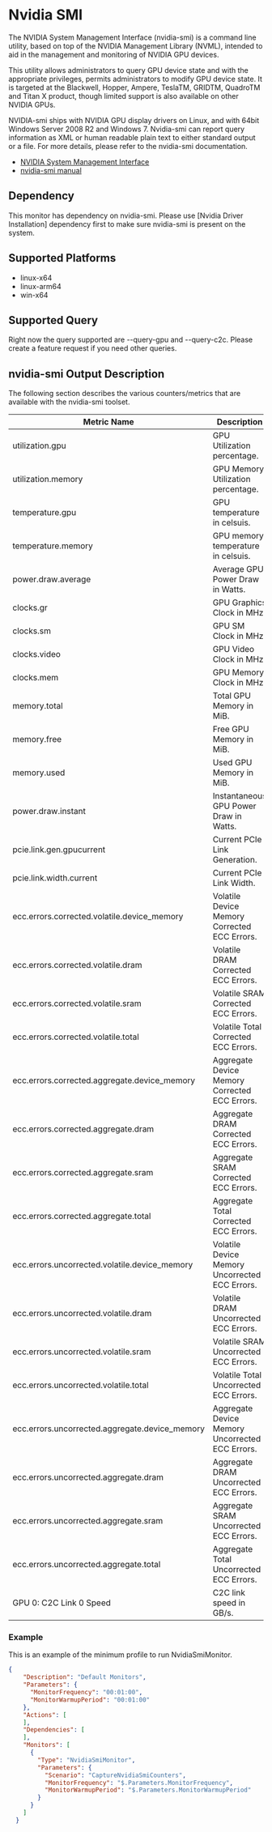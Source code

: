 # Nvidia SMI
The NVIDIA System Management Interface (nvidia-smi) is a command line utility, based on top of the NVIDIA Management Library (NVML), intended to aid in the management and monitoring of NVIDIA GPU devices. 

This utility allows administrators to query GPU device state and with the appropriate privileges, permits administrators to modify GPU device state.  It is targeted at the Blackwell, Hopper, Ampere, TeslaTM, GRIDTM, QuadroTM and Titan X product, though limited support is also available on other NVIDIA GPUs.

NVIDIA-smi ships with NVIDIA GPU display drivers on Linux, and with 64bit Windows Server 2008 R2 and Windows 7. Nvidia-smi can report query information as XML or human readable plain text to either standard output or a file. For more details, please refer to the nvidia-smi documentation.

* [NVIDIA System Management Interface](https://developer.nvidia.com/nvidia-system-management-interface)
* [nvidia-smi manual](https://developer.download.nvidia.com/compute/DCGM/docs/nvidia-smi-367.38.pdf)

## Dependency
This monitor has dependency on nvidia-smi. Please use [Nvidia Driver Installation] dependency first to make sure nvidia-smi is present on the system.

## Supported Platforms
* linux-x64
* linux-arm64
* win-x64

## Supported Query
Right now the query supported are --query-gpu and --query-c2c. Please create a feature request if you need other queries.

## nvidia-smi Output Description
The following section describes the various counters/metrics that are available with the nvidia-smi toolset.

| Metric Name | Description |
|-------------|-------------|
| utilization.gpu | GPU Utilization percentage. |
| utilization.memory | GPU Memory Utilization percentage. |
| temperature.gpu | GPU temperature in celsuis. |
| temperature.memory | GPU memory temperature in celsuis. |
| power.draw.average | Average GPU Power Draw in Watts. |
| clocks.gr | GPU Graphics Clock in MHz. |
| clocks.sm | GPU SM Clock in MHz. |
| clocks.video | GPU Video Clock in MHz. |
| clocks.mem | GPU Memory Clock in MHz. |
| memory.total | Total GPU Memory in MiB. |
| memory.free | Free GPU Memory in MiB. |
| memory.used | Used GPU Memory in MiB. |
| power.draw.instant | Instantaneous GPU Power Draw in Watts. |
| pcie.link.gen.gpucurrent | Current PCIe Link Generation. |
| pcie.link.width.current | Current PCIe Link Width. |
| ecc.errors.corrected.volatile.device_memory | Volatile Device Memory Corrected ECC Errors. |
| ecc.errors.corrected.volatile.dram | Volatile DRAM Corrected ECC Errors. |
| ecc.errors.corrected.volatile.sram | Volatile SRAM Corrected ECC Errors. |
| ecc.errors.corrected.volatile.total | Volatile Total Corrected ECC Errors. |
| ecc.errors.corrected.aggregate.device_memory | Aggregate Device Memory Corrected ECC Errors. |
| ecc.errors.corrected.aggregate.dram | Aggregate DRAM Corrected ECC Errors. |
| ecc.errors.corrected.aggregate.sram | Aggregate SRAM Corrected ECC Errors. |
| ecc.errors.corrected.aggregate.total | Aggregate Total Corrected ECC Errors. |
| ecc.errors.uncorrected.volatile.device_memory | Volatile Device Memory Uncorrected ECC Errors. |
| ecc.errors.uncorrected.volatile.dram | Volatile DRAM Uncorrected ECC Errors. |
| ecc.errors.uncorrected.volatile.sram | Volatile SRAM Uncorrected ECC Errors. |
| ecc.errors.uncorrected.volatile.total | Volatile Total Uncorrected ECC Errors. |
| ecc.errors.uncorrected.aggregate.device_memory | Aggregate Device Memory Uncorrected ECC Errors. |
| ecc.errors.uncorrected.aggregate.dram | Aggregate DRAM Uncorrected ECC Errors. |
| ecc.errors.uncorrected.aggregate.sram | Aggregate SRAM Uncorrected ECC Errors. |
| ecc.errors.uncorrected.aggregate.total | Aggregate Total Uncorrected ECC Errors. |
| GPU 0: C2C Link 0 Speed | C2C link speed in GB/s. |

### Example
This is an example of the minimum profile to run NvidiaSmiMonitor.

```json
{
    "Description": "Default Monitors",
    "Parameters": {
      "MonitorFrequency": "00:01:00",
      "MonitorWarmupPeriod": "00:01:00"
    },
    "Actions": [
    ],
    "Dependencies": [
    ],
    "Monitors": [
      {
        "Type": "NvidiaSmiMonitor",
        "Parameters": {
          "Scenario": "CaptureNvidiaSmiCounters",
          "MonitorFrequency": "$.Parameters.MonitorFrequency",
          "MonitorWarmupPeriod": "$.Parameters.MonitorWarmupPeriod"
        }
      }
    ]
  }
```